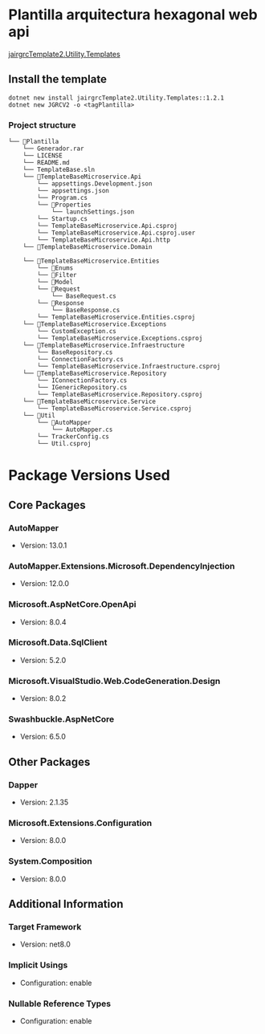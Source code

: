 # Plantilla arquitectura hexagonal web api

[jairgrcTemplate2.Utility.Templates](https://www.nuget.org/packages/jairgrcTemplate2.Utility.Templates/1.2.3)


## Install the template

```
dotnet new install jairgrcTemplate2.Utility.Templates::1.2.1
dotnet new JGRCV2 -o <tagPlantilla>
```
### Project structure

```
└── 📁Plantilla
    └── Generador.rar
    └── LICENSE
    └── README.md
    └── TemplateBase.sln
    └── 📁TemplateBaseMicroservice.Api
        └── appsettings.Development.json
        └── appsettings.json
        └── Program.cs
        └── 📁Properties
            └── launchSettings.json
        └── Startup.cs
        └── TemplateBaseMicroservice.Api.csproj
        └── TemplateBaseMicroservice.Api.csproj.user
        └── TemplateBaseMicroservice.Api.http
    └── 📁TemplateBaseMicroservice.Domain
    
    └── 📁TemplateBaseMicroservice.Entities
        └── 📁Enums
        └── 📁Filter
        └── 📁Model
        └── 📁Request
            └── BaseRequest.cs
        └── 📁Response
            └── BaseResponse.cs
        └── TemplateBaseMicroservice.Entities.csproj
    └── 📁TemplateBaseMicroservice.Exceptions
        └── CustomException.cs
        └── TemplateBaseMicroservice.Exceptions.csproj
    └── 📁TemplateBaseMicroservice.Infraestructure
        └── BaseRepository.cs
        └── ConnectionFactory.cs
        └── TemplateBaseMicroservice.Infraestructure.csproj
    └── 📁TemplateBaseMicroservice.Repository
        └── IConnectionFactory.cs
        └── IGenericRepository.cs
        └── TemplateBaseMicroservice.Repository.csproj
    └── 📁TemplateBaseMicroservice.Service
        └── TemplateBaseMicroservice.Service.csproj
    └── 📁Util
        └── 📁AutoMapper
            └── AutoMapper.cs
        └── TrackerConfig.cs
        └── Util.csproj
```
# Package Versions Used

## Core Packages

### AutoMapper
- Version: 13.0.1

### AutoMapper.Extensions.Microsoft.DependencyInjection
- Version: 12.0.0

### Microsoft.AspNetCore.OpenApi
- Version: 8.0.4

### Microsoft.Data.SqlClient
- Version: 5.2.0

### Microsoft.VisualStudio.Web.CodeGeneration.Design
- Version: 8.0.2

### Swashbuckle.AspNetCore
- Version: 6.5.0

## Other Packages

### Dapper
- Version: 2.1.35

### Microsoft.Extensions.Configuration
- Version: 8.0.0

### System.Composition
- Version: 8.0.0

## Additional Information

### Target Framework
- Version: net8.0

### Implicit Usings
- Configuration: enable

### Nullable Reference Types
- Configuration: enable
